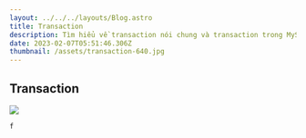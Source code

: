 ```yaml
---
layout: ../../../layouts/Blog.astro
title: Transaction
description: Tìm hiểu về transaction nói chung và transaction trong MySQL nói riêng
date: 2023-02-07T05:51:46.306Z
thumbnail: /assets/transaction-640.jpg
---
```

## Transaction

![](/assets/transaction-640.jpg)

```
f
```